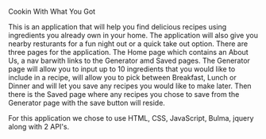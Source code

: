 Cookin With What You Got

This is an application that will help you find delicious recipes using ingredients you already own in your home. The application will also give you nearby resturants for a fun night out or a quick take out option. There are three pages for the application. The Home page which contains an About Us, a nav barwith links to the Generator amd Saved pages. The Generator page will allow you to input up to 10 ingredients that you would like to include in a recipe, will allow you to pick between Breakfast, Lunch or Dinner and will let you save any recipes you would like to make later. Then there is the Saved page where any recipes you chose to save from the Generator page with the save button will reside. 

For this application we chose to use HTML, CSS, JavaScript, Bulma, jquery along with 2 API's.

